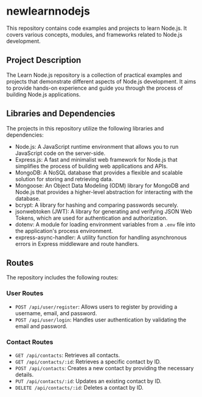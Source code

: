 # newlearnnodejs

This repository contains code examples and projects to learn Node.js. It covers various concepts, modules, and frameworks related to Node.js development.

## Project Description

The Learn Node.js repository is a collection of practical examples and projects that demonstrate different aspects of Node.js development. It aims to provide hands-on experience and guide you through the process of building Node.js applications.

## Libraries and Dependencies

The projects in this repository utilize the following libraries and dependencies:

- Node.js: A JavaScript runtime environment that allows you to run JavaScript code on the server-side.
- Express.js: A fast and minimalist web framework for Node.js that simplifies the process of building web applications and APIs.
- MongoDB: A NoSQL database that provides a flexible and scalable solution for storing and retrieving data.
- Mongoose: An Object Data Modeling (ODM) library for MongoDB and Node.js that provides a higher-level abstraction for interacting with the database.
- bcrypt: A library for hashing and comparing passwords securely.
- jsonwebtoken (JWT): A library for generating and verifying JSON Web Tokens, which are used for authentication and authorization.
- dotenv: A module for loading environment variables from a `.env` file into the application's process environment.
- express-async-handler: A utility function for handling asynchronous errors in Express middleware and route handlers.

## Routes

The repository includes the following routes:

### User Routes

- `POST /api/user/register`: Allows users to register by providing a username, email, and password.
- `POST /api/user/login`: Handles user authentication by validating the email and password.

### Contact Routes

- `GET /api/contacts`: Retrieves all contacts.
- `GET /api/contacts/:id`: Retrieves a specific contact by ID.
- `POST /api/contacts`: Creates a new contact by providing the necessary details.
- `PUT /api/contacts/:id`: Updates an existing contact by ID.
- `DELETE /api/contacts/:id`: Deletes a contact by ID.
